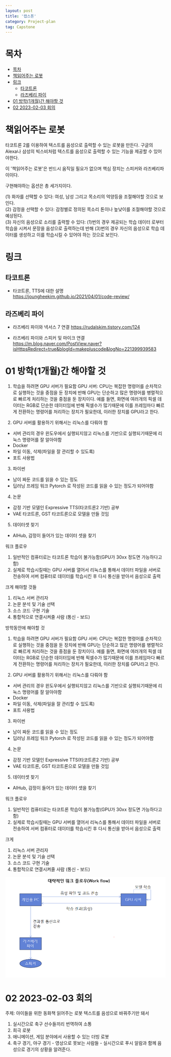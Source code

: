 ```yaml
---
layout: post
title: '캡스톤'
category: Project-plan
tag: Capstone
---
```


# 목차
- [목차](#목차)
- [책읽어주는 로봇](#책읽어주는-로봇)
- [링크](#링크)
  - [타코트론](#타코트론)
  - [라즈베리 파이](#라즈베리-파이)
- [01 방학(1개월)간 해야할 것](#01-방학1개월간-해야할-것)
- [02 2023-02-03 회의](#02-2023-02-03-회의)

# 책읽어주는 로봇
타코트론 2를 이용하여 텍스트를 음성으로 출력할 수 있는 로봇을 만든다. 구글의 Alexa나 삼성의 빅스비처럼 텍스트를 음성으로 출력할 수 있는 기능을 제공할 수 있어야한다. 

이 '책읽어주는 로봇'은 반드시 움직일 필요가 없으며 핵심 장치는 스피커와 라즈베리파이이다.

구현해야하는 옵션은 총 세가지이다.

(1) 화자를 선택할 수 있다: 여성, 남성 그리고 목소리의 억양등을 조절해야할 것으로 보인다.  
(2) 감정을 선택할 수 있다: 감정별로 정의된 목소리 톤이나 높낮이를 조절해야할 것으로 예상된다.    
(3) 자신의 음성으로 소리를 출력할 수 있다: (1)번의 경우 제공되는 학습 데이터 로부터 학습을 시켜서 문장을 음성으로 출력하는데 반해 (3)번의 경우 자신의 음성으로 학습 데이터를 생성하고 이를 학습시킬 수 있어야 하는 것으로 보인다.

# 링크

## 타코트론

- 타코트론, TTS에 대한 설명
<https://joungheekim.github.io/2021/04/01/code-review/>


## 라즈베리 파이

- 라즈베리 파이와 넥서스 7 연결
<https://rudalskim.tistory.com/124>

- 라즈베리 파이와 스피커 및 마이크 연결
<https://m.blog.naver.com/PostView.naver?isHttpsRedirect=true&blogId=makepluscode&logNo=221399939583>


# 01 방학(1개월)간 해야할 것

1. 학습을 하려면 GPU 서버가 필요함
GPU 서버: CPU는 복잡한 명령어를 순차적으로 실행하는 것을 중점을 둔 장치에 반해 GPU는 단순하고 많은 명령어를 병렬적으로 빠르게
처리하는 것을 중점을 둔 장치이다. 예를 들면, 화면에 여러개의 픽셀 데이터는 RGB로 단순한 데이터임에 반해 픽셀수가 많기때문에
이를 프레임마다 빠르게 전환하는 명령어를 처리하는 장치가 필요한데, 이러한 장치를 GPU라고 한다.

2. GPU 서버를 활용하기 위해서는 리눅스를 다뤄야 함
- 서버 관리의 경우 윈도우에서 실행되지않고 리눅스를 기반으로 실행되기때문에 리눅스 명령어를 잘 알아야함
- Docker
- 파일 이동, 삭제(파일을 잘 관리할 수 있도록)
- 포트 사용법

3. 파이썬
- 남이 짜둔 코드를 읽을 수 있는 정도
- 딥러닝 프레임 워크 Pytorch 로 작성된 코드를 읽을 수 있는 정도가 되어야함

4. 논문
- 감정 기반 모델인 Expressive TTS(타코트론2 기반) 공부
- VAE 타코트론, GST 타코트론으로 모델을 만들 것임

5. 데이터셋 찾기
- AIHub, 감정이 들어가 있는 데이터 셋을 찾기

워크 플로우
1. 일반적인 컴퓨터로는 타코트론 학습이 불가능함(GPU가 30xx 정도면 가능하다고 함) 
2. 실제로 학습시킬때는 GPU 서버를 열어서 
리눅스를 통해서 데이터 파일을 서버로 전송하여
서버 컴퓨터로 데이터를 학습시킨 후 다시 통신을 받아서 음성으로 출력

크게 해야할 것들
1. 리눅스 서버 관리자
2. 논문 분석 및 기술 선택
3. 소스 코드 구현 기술
4. 통합적으로 연결시켜줄 사람 (통신 - 보드)

 방학동안에 해야할 것


1. 학습을 하려면 GPU 서버가 필요함
GPU 서버: CPU는 복잡한 명령어를 순차적으로 실행하는 것을 중점을 둔 장치에 반해 GPU는 단순하고 많은 명령어를 병렬적으로 빠르게
처리하는 것을 중점을 둔 장치이다. 예를 들면, 화면에 여러개의 픽셀 데이터는 RGB로 단순한 데이터임에 반해 픽셀수가 많기때문에
이를 프레임마다 빠르게 전환하는 명령어를 처리하는 장치가 필요한데, 이러한 장치를 GPU라고 한다.

2. GPU 서버를 활용하기 위해서는 리눅스를 다뤄야 함
- 서버 관리의 경우 윈도우에서 실행되지않고 리눅스를 기반으로 실행되기때문에 리눅스 명령어를 잘 알아야함
- Docker
- 파일 이동, 삭제(파일을 잘 관리할 수 있도록)
- 포트 사용법

3. 파이썬
- 남이 짜둔 코드를 읽을 수 있는 정도
- 딥러닝 프레임 워크 Pytorch 로 작성된 코드를 읽을 수 있는 정도가 되어야함

4. 논문
- 감정 기반 모델인 Expressive TTS(타코트론2 기반) 공부
- VAE 타코트론, GST 타코트론으로 모델을 만들 것임

5. 데이터셋 찾기
- AIHub, 감정이 들어가 있는 데이터 셋을 찾기

워크 플로우
1. 일반적인 컴퓨터로는 타코트론 학습이 불가능함(GPU가 30xx 정도면 가능하다고 함) 
2. 실제로 학습시킬때는 GPU 서버를 열어서 
리눅스를 통해서 데이터 파일을 서버로 전송하여
서버 컴퓨터로 데이터를 학습시킨 후 다시 통신을 받아서 음성으로 출력

크게 
1. 리눅스 서버 관리자
2. 논문 분석 및 기술 선택
3. 소스 코드 구현 기술
4. 통합적으로 연결시켜줄 사람 (통신 - 보드)

![](/asset/images/20230125222654.png)  

# 02 2023-02-03 회의
주제: 아이들을 위한 동화책 읽어주는 로봇
텍스트를 음성으로 바꿔주기만 돼서
1. 실시간으로 축구 선수들끼리 번역하여 소통
2. 희극 로봇
3. 애니메이션, 게임 분야에서 사용할 수 있는 더빙 로봇
4. 축구 경기, 야구 경기 - 영상으로 못보는 사람들 - 실시간으로 푸시 알람과 함께 음성으로 경기의 상황을 알려준다.

